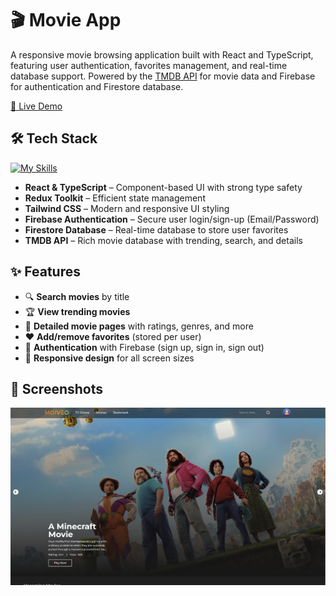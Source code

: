 # 🎬 Movie App

A responsive movie browsing application built with React and TypeScript, featuring user authentication, favorites management, and real-time database support. Powered by the [TMDB API](https://www.themoviedb.org/documentation/api) for movie data and Firebase for authentication and Firestore database.

[🔗 Live Demo](https://tmdb-movie-app-chi.vercel.app/)

## 🛠 Tech Stack

[![My Skills](https://skillicons.dev/icons?i=ts,react,redux,firebase,tailwind)](https://skillicons.dev)

- **React & TypeScript** – Component-based UI with strong type safety  
- **Redux Toolkit** – Efficient state management  
- **Tailwind CSS** – Modern and responsive UI styling  
- **Firebase Authentication** – Secure user login/sign-up (Email/Password)  
- **Firestore Database** – Real-time database to store user favorites  
- **TMDB API** – Rich movie database with trending, search, and details

## ✨ Features

- 🔍 **Search movies** by title  
- 🏆 **View trending movies**  
- 📄 **Detailed movie pages** with ratings, genres, and more  
- ❤️ **Add/remove favorites** (stored per user)  
- 🔐 **Authentication** with Firebase (sign up, sign in, sign out)  
- 📱 **Responsive design** for all screen sizes  

## 📸 Screenshots

<p><img src="https://github.com/raasikkk/tmdb-movie-app/blob/main/DEMO.png" alt="preview" /></p>
